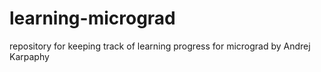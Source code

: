 # learning-micrograd
repository for keeping track of learning progress for micrograd by Andrej Karpaphy
